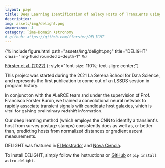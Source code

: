 ```yaml
---
layout: page
title: Deep Learning Identification of Galaxy Hosts of Transients using Multiresolution Images (DELIGHT)
description: 
img: assets/img/delight.png
importance: 3
category: Time-Domain Astronomy
# github: https://github.com/fforster/DELIGHT
---
```


<div class="row">
    <div class="col-sm mt-3 mt-md-0">
        {% include figure.html path="assets/img/delight.png" title="DELIGHT" class="img-fluid rounded z-depth-1" %}
    </div>
</div>
<!-- <div class="caption">
    This image can also have a caption. It's like magic.
</div> -->

[Förster et al. (2022)](https://ui.adsabs.harvard.edu/abs/2022AJ....164..195F/abstract)
{: style="font-size: 110%; text-align: center;"}

This project was started during the 2021 La Serena School for Data Science, and represents the first publication to come out of an LSSDS session in program history.

In conjunction with the ALeRCE team and under the supervision of Prof. Francisco Förster Burón, we trained a convolutional neural network to rapidly associate transient signals with candidate host galaxies, which is vital for gaining preliminary redshift information.

Our deep learning method (which employs the CNN to identify a transient's host from survey postage stamps) consistently does as well as, or better than, predicting hosts from normalized distances or gradient ascent measurements.

DELIGHT was featured in [El Mostrador](https://www.elmostrador.cl/cultura/2023/01/11/broker-astronomico-chileno-alerce-crea-herramienta-para-identificar-de-forma-automatica-las-galaxias-donde-se-producen-nuevas-supernovas/) and [Nova Ciencia](https://novaciencia.es/la-herramienta-para-identificar-de-forma-automatica-las-galaxias-donde-se-producen-nuevas-supernovas/).

To install DELIGHT, simply follow the instructions on [GitHub](https://github.com/fforster/DELIGHT) or `pip install astro-delight`.